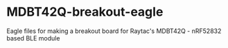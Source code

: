 # MDBT42Q-breakout-eagle
Eagle files for making a breakout board for Raytac's MDBT42Q - nRF52832 based BLE module
